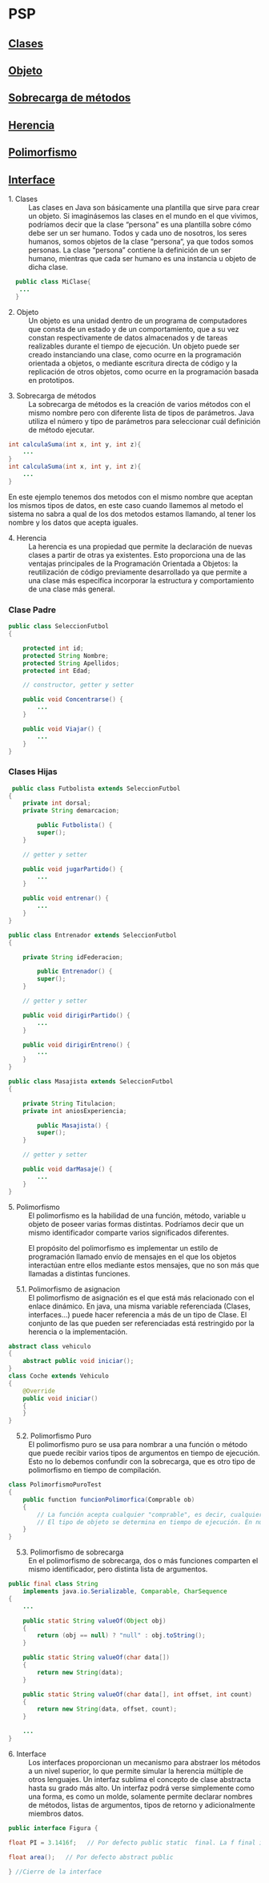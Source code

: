 # PSP

**<a href=#Clases>Clases</a>**  
----
**<a href=#Objeto>Objeto</a>**  
----
**<a href=#Sobrecarga>Sobrecarga de métodos</a>**  
----
**<a href=#Herencia>Herencia</a>**  
----
**<a href=#Polimorfismo>Polimorfismo</a>**  
----
**<a href=#Interface>Interface</a>**  
----

<dl>
  <a name=Clases><dt>1. Clases</dt></a>
  <dd>Las clases en Java son básicamente una plantilla que sirve para crear un objeto. Si imaginásemos las clases en el mundo en el que vivimos, podríamos decir que la clase “persona” es una plantilla sobre cómo debe ser un ser humano. Todos y cada uno de nosotros, los seres humanos, somos objetos de la clase “persona“, ya que todos somos personas. La clase “persona” contiene la definición de un ser humano, mientras que cada ser humano es una instancia u objeto de dicha clase.</dd>
</dl>

```java
  public class MiClase{
   ...
  }
```

<dl>
  <a name=Objeto><dt>2. Objeto</dt></a>
  <dd>Un objeto es una unidad dentro de un programa de computadores que consta de un estado y de un comportamiento, que a su vez constan respectivamente de datos almacenados y de tareas realizables durante el tiempo de ejecución. Un objeto puede ser creado instanciando una clase, como ocurre en la programación orientada a objetos, o mediante escritura directa de código y la replicación de otros objetos, como ocurre en la programación basada en prototipos.</dd>
</dl>



<dl>
  <a name=Sobrecarga><dt>3. Sobrecarga de métodos</dt></a>
  <dd>La sobrecarga de métodos es la creación de varios métodos con el mismo nombre pero con diferente lista de tipos de parámetros. Java utiliza el número y tipo de parámetros para seleccionar cuál definición de método ejecutar. </dd>
</dl>

```java
int calculaSuma(int x, int y, int z){
    ...
}
int calculaSuma(int x, int y, int z){
    ...
}
```
En este ejemplo tenemos dos metodos con el mismo nombre que aceptan los mismos tipos de datos, en este caso cuando llamemos al metodo el sistema no sabra a qual de los dos metodos estamos llamando, al tener los nombre y los datos que acepta iguales.
<dl>
  <a name=Herencia><dt>4. Herencia</dt></a>
  <dd>La herencia es una propiedad que permite la declaración de nuevas clases a partir de otras ya existentes. Esto proporciona una de las ventajas principales de la Programación Orientada a Objetos: la reutilización de código previamente desarrollado ya que permite a una clase más específica incorporar la estructura y comportamiento de una clase más general.</dd>
</dl>

### Clase Padre

```java
public class SeleccionFutbol
{

	protected int id;
	protected String Nombre;
	protected String Apellidos;
	protected int Edad;

	// constructor, getter y setter

	public void Concentrarse() {
		...
	}

	public void Viajar() {
		...
	}
}
```
### Clases Hijas

```java
 public class Futbolista extends SeleccionFutbol
{
	private int dorsal;
	private String demarcacion;

        public Futbolista() {
		super();
	}

	// getter y setter

	public void jugarPartido() {
		...
	}

	public void entrenar() {
		...
	}
}
```

```java
public class Entrenador extends SeleccionFutbol
{

	private String idFederacion;

        public Entrenador() {
		super();
	}

	// getter y setter

	public void dirigirPartido() {
		...	
	}

	public void dirigirEntreno() {
		...
	}
}
```

```java
public class Masajista extends SeleccionFutbol
{

	private String Titulacion;
	private int aniosExperiencia;

        public Masajista() {
		super();
	}

	// getter y setter

	public void darMasaje() {
		...
	}
}
```
<dl>
  <a name=Polimorfismo><dt>5. Polimorfismo</dt></a>
  <dd>El polimorfismo es la habilidad de una función, método, variable u objeto de poseer varias formas distintas. Podríamos decir que un mismo identificador comparte varios significados diferentes.

El propósito del polimorfismo es implementar un estilo de programación llamado envío de mensajes en el que los objetos interactúan entre ellos mediante estos mensajes, que no son más que llamadas a distintas funciones.</dd>
<dt>&nbsp;&nbsp;&nbsp;&nbsp;5.1. Polimorfismo de asignacion</dt>
<dd>El polimorfismo de asignación es el que está más relacionado con el enlace dinámico.
En java, una misma variable referenciada (Clases, interfaces…) puede hacer referencia a más de un tipo de Clase. El conjunto de las que pueden ser referenciadas está restringido por la herencia o la implementación.</dd>


```java
abstract class vehiculo
{
    abstract public void iniciar();
}
class Coche extends Vehiculo
{
    @Override
    public void iniciar()
    {
    }
}
```


<dt>&nbsp;&nbsp;&nbsp;&nbsp;5.2. Polimorfismo Puro</dt>
<dd>El polimorfismo puro se usa para nombrar a una función o método que puede recibir varios tipos de argumentos en tiempo de ejecución. Esto no lo debemos confundir con la sobrecarga, que es otro tipo de polimorfismo en tiempo de compilación.</dd>


```java
class PolimorfismoPuroTest
{
    public function funcionPolimorfica(Comprable ob)
    {
        // La función acepta cualquier "comprable", es decir, cualquier objeto que implemente esa interfaz
        // El tipo de objeto se determina en tiempo de ejecución. En nuestros ejemplos, puede ser una casa o coche.
    }
}
```


<dt>&nbsp;&nbsp;&nbsp;&nbsp;5.3. Polimorfismo de sobrecarga</dt>
<dd>En el polimorfismo de sobrecarga, dos o más funciones comparten el mismo identificador, pero distinta lista de argumentos.</dd>


```java
public final class String
    implements java.io.Serializable, Comparable, CharSequence 
{
    ...

    public static String valueOf(Object obj) 
    {
        return (obj == null) ? "null" : obj.toString();
    }

    public static String valueOf(char data[]) 
    {
        return new String(data);
    }

    public static String valueOf(char data[], int offset, int count) 
    {
        return new String(data, offset, count);
    }

    ...
}
```


</dl>


<dl>
  <a name=Interface><dt>6. Interface</dt></a>
  <dd>Los interfaces proporcionan un mecanismo para abstraer los métodos a un nivel superior, lo que permite simular la herencia múltiple de otros lenguajes.
Un interfaz sublima el concepto de clase abstracta hasta su grado más alto. Un interfaz podrá verse simplemente como una forma, es como un molde, solamente permite declarar nombres de métodos, listas de argumentos, tipos de retorno y adicionalmente miembros datos.</dd>
	
	
```java
public interface Figura { 

float PI = 3.1416f;   // Por defecto public static  final. La f final indica que el número es float

float area();   // Por defecto abstract public

} //Cierre de la interface
```
	
	
</dl>  

